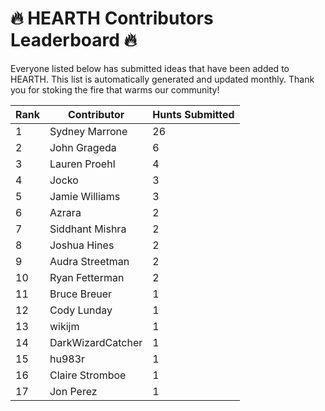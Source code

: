 # 🔥 HEARTH Contributors Leaderboard 🔥

Everyone listed below has submitted ideas that have been added to HEARTH. This list is automatically generated and updated monthly. Thank you for stoking the fire that warms our community!

| Rank | Contributor | Hunts Submitted |
|------|-------------|-----------------|
| 1 | Sydney Marrone | 26 |
| 2 | John Grageda | 6 |
| 3 | Lauren Proehl | 4 |
| 4 | Jocko | 3 |
| 5 | Jamie Williams | 3 |
| 6 | Azrara | 2 |
| 7 | Siddhant Mishra | 2 |
| 8 | Joshua Hines | 2 |
| 9 | Audra Streetman | 2 |
| 10 | Ryan Fetterman | 2 |
| 11 | Bruce Breuer | 1 |
| 12 | Cody Lunday | 1 |
| 13 | wikijm | 1 |
| 14 | DarkWizardCatcher | 1 |
| 15 | hu983r | 1 |
| 16 | Claire Stromboe | 1 |
| 17 | Jon Perez | 1 |
